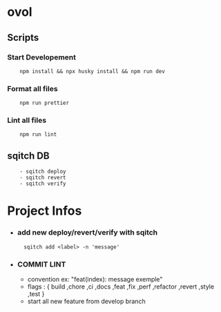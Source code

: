# ovol

## Scripts

### Start Developement

        npm install && npx husky install && npm run dev

### Format all files

        npm run prettier

### Lint all files

        npm run lint

## sqitch DB

        - sqitch deploy
        - sqitch revert
        - sqitch verify

# Project Infos

- ### add new deploy/revert/verify with sqitch
        sqitch add <label> -n 'message'
- ### COMMIT LINT
   - convention ex: "feat(index): message exemple"
   - flags : { build ,chore ,ci ,docs ,feat ,fix ,perf ,refactor ,revert ,style ,test }
   - start all new feature from develop branch
